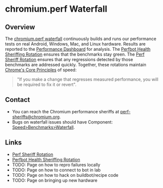 # chromium.perf Waterfall

## Overview

The [chromium.perf waterfall](http://build.chromium.org/p/chromium.perf/waterfall)
continuously builds and runs our performance tests on real Android, Windows,
Mac, and Linux hardware. Results are reported to the
[Performance Dashboard](https://chromeperf.appspot.com/) for analysis. The
[Perfbot Health Sheriffing Rotation](bot_health_sheriffing/main.md) ensures that the benchmarks stay green. The [Perf Sheriff Rotation](perf_regression_sheriffing.md) ensures that any regressions detected by those benchmarks are addressed quickly. Together, these rotations maintain
[Chrome's Core Principles](https://www.chromium.org/developers/core-principles)
of speed:

> "If you make a change that regresses measured performance, you will be
> required to fix it or revert".

## Contact

  * You can reach the Chromium performance sheriffs at perf-sheriffs@chromium.org.
  * Bugs on waterfall issues should have Component:
    [Speed>Benchmarks>Waterfall](https://bugs.chromium.org/p/chromium/issues/list?can=2&q=component%3ASpeed%3EBenchmarks%3EWaterfall+&colspec=ID+Pri+M+Stars+ReleaseBlock+Component+Status+Owner+Summary+OS+Modified&x=m&y=releaseblock&cells=ids).

## Links

  * [Perf Sheriff Rotation](perf_regression_sheriffing.md)
  * [Perfbot Health Sheriffing Rotation](bot_health_sheriffing/main.md)
  * TODO: Page on how to repro failures locally
  * TODO: Page on how to connect to bot in lab
  * TODO: Page on how to hack on buildbot/recipe code
  * TODO: Page on bringing up new hardware
